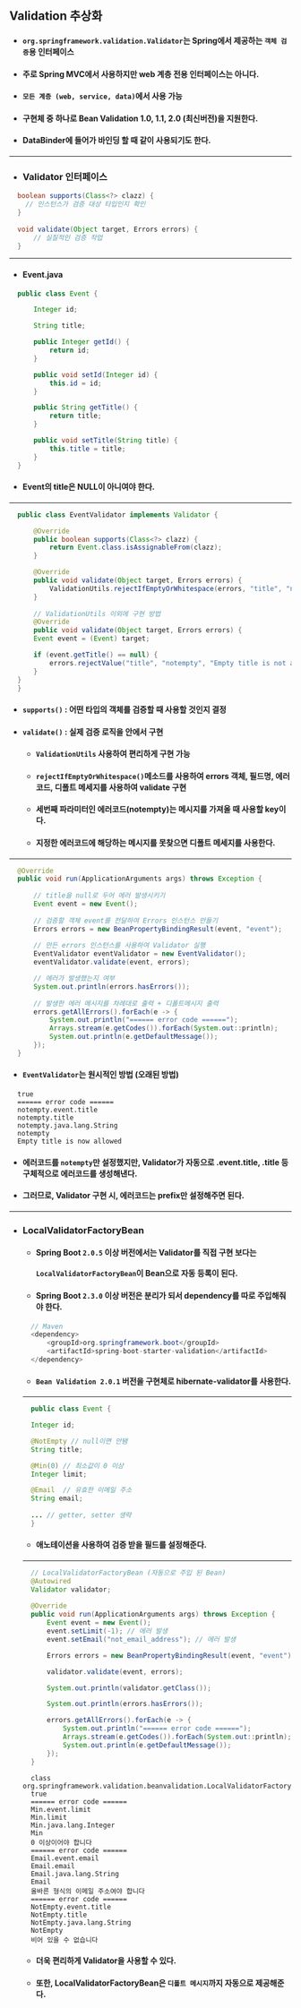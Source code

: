 ## Validation 추상화
  - #### `org.springframework.validation.Validator`는 Spring에서 제공하는 `객체 검증`용 인터페이스
  - #### 주로 Spring MVC에서 사용하지만 web 계층 전용 인터페이스는 아니다.
  - #### `모든 계층 (web, service, data)`에서 사용 가능
  - #### 구현체 중 하나로 Bean Validation 1.0, 1.1, 2.0 (최신버전)을 지원한다.
  - #### DataBinder에 들어가 바인딩 할 때 같이 사용되기도 한다.
-----------
- ### Validator 인터페이스
``` java
  boolean supports(Class<?> clazz) {
    // 인스턴스가 검증 대상 타입인지 확인
  }
  
  void validate(Object target, Errors errors) {
      // 실질적인 검증 작업
  }
```
----------------
  - #### Event.java
  ``` java
    public class Event {

        Integer id;

        String title;

        public Integer getId() {
            return id;
        }

        public void setId(Integer id) {
            this.id = id;
        }

        public String getTitle() {
            return title;
        }

        public void setTitle(String title) {
            this.title = title;
        }
    }
  ```
  - #### Event의 title은 NULL이 아니여야 한다.
  ------
  ``` java
    public class EventValidator implements Validator {

        @Override
        public boolean supports(Class<?> clazz) {
            return Event.class.isAssignableFrom(clazz);
        }

        @Override
        public void validate(Object target, Errors errors) {
            ValidationUtils.rejectIfEmptyOrWhitespace(errors, "title", "notempty", "Empty title is not allowed");
        }
        
        // ValidationUtils 이외에 구현 방법
        @Override
        public void validate(Object target, Errors errors) {
        Event event = (Event) target;

        if (event.getTitle() == null) {
            errors.rejectValue("title", "notempty", "Empty title is not allowed");
        }
    }
    }
  ```
  - #### `supports()` : 어떤 타입의 객체를 검증할 때 사용할 것인지 결정
  - #### `validate()` : 실제 검증 로직을 안에서 구현
    - #### `ValidationUtils` 사용하여 편리하게 구현 가능
    - #### `rejectIfEmptyOrWhitespace()`메소드를 사용하여 errors 객체, 필드명, 에러코드, 디폴트 메세지를 사용하여 validate 구현
    - #### 세번째 파라미터인 에러코드(notempty)는 메시지를 가져올 때 사용할 key이다.
    - #### 지정한 에러코드에 해당하는 메시지를 못찾으면 디폴트 메세지를 사용한다.
  -------
  ``` java
    @Override
    public void run(ApplicationArguments args) throws Exception {
    
        // title을 null로 두어 에러 발생시키기
        Event event = new Event();
        
        // 검증할 객체 event를 전달하여 Errors 인스턴스 만들기
        Errors errors = new BeanPropertyBindingResult(event, "event");
        
        // 만든 errors 인스턴스를 사용하여 Validator 실행
        EventValidator eventValidator = new EventValidator();
        eventValidator.validate(event, errors);

        // 에러가 발생했는지 여부
        System.out.println(errors.hasErrors());
        
        // 발생한 에러 메시지를 차례대로 출력 + 디폴트메시지 출력
        errors.getAllErrors().forEach(e -> {
            System.out.println("====== error code ======");
            Arrays.stream(e.getCodes()).forEach(System.out::println);
            System.out.println(e.getDefaultMessage());
        });
    }
  ```
  - #### `EventValidator`는 원시적인 방법 (오래된 방법)
  ```
    true
    ====== error code ======
    notempty.event.title
    notempty.title
    notempty.java.lang.String
    notempty
    Empty title is now allowed
  ```
  - #### 에러코드를 `notempty`만 설정했지만, Validator가 자동으로 .event.title, .title 등 구체적으로 에러코드를 생성해낸다.
  - #### 그러므로, Validator 구현 시, 에러코드는 prefix만 설정해주면 된다.
  ---------
- ### LocalValidatorFactoryBean
  - #### Spring Boot `2.0.5` 이상 버전에서는 Validator를 직접 구현 보다는 <br><br> `LocalValidatorFactoryBean`이 Bean으로 자동 등록이 된다.
  - #### Spring Boot `2.3.0` 이상 버전은 분리가 되서 dependency를 따로 주입해줘야 한다.
  ``` java
    // Maven
    <dependency>
        <groupId>org.springframework.boot</groupId>
        <artifactId>spring-boot-starter-validation</artifactId>
    </dependency>
  ```
  - #### `Bean Validation 2.0.1` 버전을 구현체로 hibernate-validator를 사용한다.
  ---------
  ``` java
    public class Event {

    Integer id;

    @NotEmpty // null이면 안됌
    String title;

    @Min(0) // 최소값이 0 이상
    Integer limit;

    @Email  // 유효한 이메일 주소
    String email;
    
    ... // getter, setter 생략
    }
  ```
  - #### 애노테이션을 사용하여 검증 받을 필드를 설정해준다.
  ------
  ``` java
    // LocalValidatorFactoryBean (자동으로 주입 된 Bean)
    @Autowired
    Validator validator;
    
    @Override
    public void run(ApplicationArguments args) throws Exception {
        Event event = new Event();
        event.setLimit(-1); // 에러 발생
        event.setEmail("not_email_address"); // 에러 발생

        Errors errors = new BeanPropertyBindingResult(event, "event");

        validator.validate(event, errors);

        System.out.println(validator.getClass());

        System.out.println(errors.hasErrors());

        errors.getAllErrors().forEach(e -> {
            System.out.println("====== error code ======");
            Arrays.stream(e.getCodes()).forEach(System.out::println);
            System.out.println(e.getDefaultMessage());
        });
    }
  ```
  ```
    class org.springframework.validation.beanvalidation.LocalValidatorFactoryBean
    true
    ====== error code ======
    Min.event.limit
    Min.limit
    Min.java.lang.Integer
    Min
    0 이상이어야 합니다
    ====== error code ======
    Email.event.email
    Email.email
    Email.java.lang.String
    Email
    올바른 형식의 이메일 주소여야 합니다
    ====== error code ======
    NotEmpty.event.title
    NotEmpty.title
    NotEmpty.java.lang.String
    NotEmpty
    비어 있을 수 없습니다
  ```
  - #### 더욱 편리하게 Validator을 사용할 수 있다.
  - #### 또한, LocalValidatorFactoryBean은 `디폴트 메시지`까지 자동으로 제공해준다.

